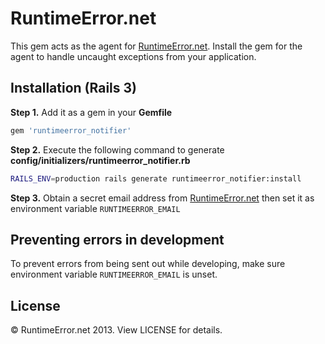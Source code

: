 # RuntimeError.net

This gem acts as the agent for [RuntimeError.net](http://runtimeerror.net). Install the gem for the agent to handle uncaught exceptions from your application.

## Installation (Rails 3)

**Step 1.** Add it as a gem in your __Gemfile__

``` ruby
gem 'runtimeerror_notifier'
```

**Step 2.** Execute the following command to generate __config/initializers/runtimeerror_notifier.rb__

``` sh
RAILS_ENV=production rails generate runtimeerror_notifier:install
```

**Step 3.** Obtain a secret email address from [RuntimeError.net](http://runtimeerror.net) then set it as environment variable ``RUNTIMEERROR_EMAIL``

## Preventing errors in development

To prevent errors from being sent out while developing, make sure environment variable `RUNTIMEERROR_EMAIL` is unset.

## License

&copy; RuntimeError.net 2013. View LICENSE for details.
